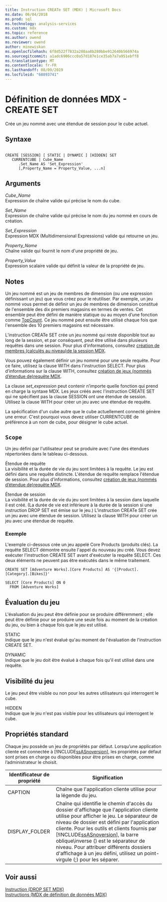 ```yaml
---
title: Instruction CREATe SET (MDX) | Microsoft Docs
ms.date: 06/04/2018
ms.prod: sql
ms.technology: analysis-services
ms.custom: mdx
ms.topic: reference
ms.author: owend
ms.reviewer: owend
author: minewiskan
ms.openlocfilehash: 6f8d522f7832a280aa8b280bbe912640b566974a
ms.sourcegitcommit: a1adc6906ccc0a57d187e1ce35ab7a7a951ebff8
ms.translationtype: MT
ms.contentlocale: fr-FR
ms.lasthandoff: 08/09/2019
ms.locfileid: "68893741"
---
```

# <a name="mdx-data-definition---create-set"></a>Définition de données MDX - CREATE SET


  Crée un jeu nommé avec une étendue de session pour le cube actuel.  
  
## <a name="syntax"></a>Syntaxe  
  
```  
  
CREATE [SESSION] [ STATIC | DYNAMIC ] [HIDDEN] SET   
   CURRENTCUBE | Cube_Name  
      .Set_Name AS 'Set_Expression'  
      [,Property_Name = Property_Value, ...n]  
```  
  
## <a name="arguments"></a>Arguments  
 *Cube_Name*  
 Expression de chaîne valide qui précise le nom du cube.  
  
 *Set_Name*  
 Expression de chaîne valide qui précise le nom du jeu nommé en cours de création.  
  
 *Set_Expression*  
 Expression MDX (Multidimensional Expressions) valide qui retourne un jeu.  
  
 *Property_Name*  
 Chaîne valide qui fournit le nom d'une propriété de jeu.  
  
 *Property_Value*  
 Expression scalaire valide qui définit la valeur de la propriété de jeu.  
  
## <a name="remarks"></a>Notes  
 Un jeu nommé est un jeu de membres de dimension (ou une expression définissant un jeu) que vous créez pour le réutiliser. Par exemple, un jeu nommé vous permet de définir un jeu de membres de dimension constitué de l'ensemble des dix premiers magasins en termes de ventes. Cet ensemble peut être défini de manière statique ou au moyen d’une fonction comme [TopCount](../mdx/topcount-mdx.md). Ce jeu nommé peut ensuite être utilisé chaque fois que l'ensemble des 10 premiers magasins est nécessaire.  
  
 L’instruction CREATe SET crée un jeu nommé qui reste disponible tout au long de la session, et par conséquent, peut être utilisé dans plusieurs requêtes dans une session. Pour plus d’informations, consultez [création de membres &#40;calculés au niveau&#41;de la session MDX](https://docs.microsoft.com/analysis-services/multidimensional-models/mdx/mdx-calculated-members-session-scoped-calculated-members).  
  
 Vous pouvez également définir un jeu nommé pour une seule requête. Pour ce faire, utilisez la clause WITH dans l'instruction SELECT. Pour plus d’informations sur la clause WITH, consultez [création de jeux &#40;nommés d’étendue de&#41;requête MDX](https://docs.microsoft.com/analysis-services/multidimensional-models/mdx/mdx-named-sets-creating-query-scoped-named-sets).  
  
 La clause *set_expression* peut contenir n’importe quelle fonction qui prend en charge la syntaxe MDX. Les jeux créés avec l'instruction CREATE SET qui ne spécifient pas la clause SESSION ont une étendue de session. Utilisez la clause WITH pour créer un jeu avec une étendue de requête.  
  
 La spécification d'un cube autre que le cube actuellement connecté génère une erreur. C'est pourquoi vous devez utiliser CURRENTCUBE de préférence à un nom de cube, pour désigner le cube actuel.  
  
## <a name="scope"></a>`Scope`  
 Un jeu défini par l'utilisateur peut se produire avec l'une des étendues répertoriées dans le tableau ci-dessous.  
  
 Étendue de requête  
 La visibilité et la durée de vie du jeu sont limitées à la requête. Le jeu est défini dans une requête distincte. L'étendue de requête remplace l'étendue de session. Pour plus d’informations, consultez [création de jeux &#40;nommés d’étendue de&#41;requête MDX](https://docs.microsoft.com/analysis-services/multidimensional-models/mdx/mdx-named-sets-creating-query-scoped-named-sets).  
  
 Étendue de session  
 La visibilité et la durée de vie du jeu sont limitées à la session dans laquelle il est créé. (La durée de vie est inférieure à la durée de la session si une instruction DROP SET est émise sur le jeu.) L’instruction CREATe SET crée un jeu avec une étendue de session. Utilisez la clause WITH pour créer un jeu avec une étendue de requête.  
  
### <a name="example"></a>Exemple  
 L'exemple ci-dessous crée un jeu appelé Core Products (produits clés). La requête SELECT démontre ensuite l'appel du nouveau jeu créé. Vous devez exécuter l'instruction CREATE SET avant d'exécuter la requête SELECT. Ces deux éléments ne peuvent pas être exécutés dans le même traitement.  
  
```  
CREATE SET [Adventure Works].[Core Products] AS '{[Product].[Category].[Bikes]}'  
  
SELECT [Core Products] ON 0  
  FROM [Adventure Works]  
```  
  
## <a name="set-evaluation"></a>Évaluation du jeu  
 L'évaluation du jeu peut être définie pour se produire différemment ; elle peut être définie pour se produire une seule fois au moment de la création du jeu, ou bien à chaque fois que le jeu est utilisé.  
  
 STATIC  
 Indique que le jeu n'est évalué qu'au moment de l'évaluation de l'instruction CREATE SET.  
  
 DYNAMIC  
 Indique que le jeu doit être évalué à chaque fois qu'il est utilisé dans une requête.  
  
## <a name="set-visibility"></a>Visibilité du jeu  
 Le jeu peut être visible ou non pour les autres utilisateurs qui interrogent le cube.  
  
 HIDDEN  
 Indique que le jeu n'est pas visible pour les utilisateurs qui interrogent le cube.  
  
## <a name="standard-properties"></a>Propriétés standard  
 Chaque jeu possède un jeu de propriétés par défaut. Lorsqu’une application cliente est connectée à [!INCLUDE[ssASnoversion](../includes/ssasnoversion-md.md)], les propriétés par défaut sont prises en charge ou disponibles pour être prises en charge, comme l’administrateur le choisit.  
  
|Identificateur de propriété|Signification|  
|-------------------------|-------------|  
|CAPTION|Chaîne que l'application cliente utilise pour la légende du jeu.|  
|DISPLAY_FOLDER|Chaîne qui identifie le chemin d'accès du dossier d'affichage que l'application cliente utilise pour afficher le jeu. Le séparateur de niveau de dossier est défini par l'application cliente. Pour les outils et clients fournis par [!INCLUDE[ssASnoversion](../includes/ssasnoversion-md.md)], la barre oblique\\inverse () est le séparateur de niveau. Pour attribuer différents dossiers d'affichage à un jeu défini, utilisez un point-virgule (;) pour les séparer.|  
  
## <a name="see-also"></a>Voir aussi  
 [Instruction &#40;DROP SET MDX&#41;](../mdx/mdx-data-definition-drop-set.md)   
 [Instructions &#40;MDX de définition de données MDX&#41;](../mdx/mdx-data-definition-statements-mdx.md)  
  
  
